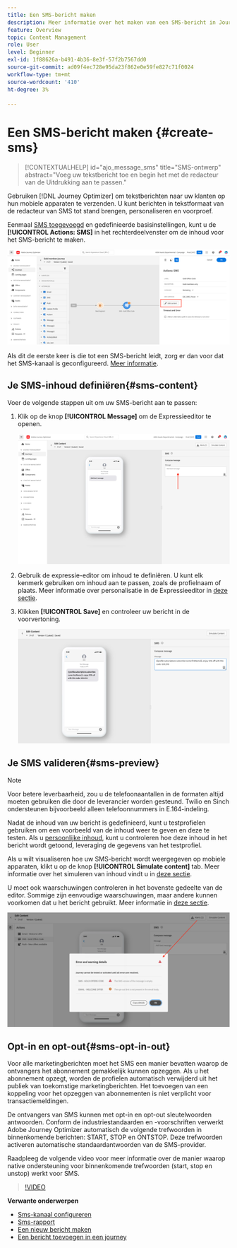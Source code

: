 ```yaml
---
title: Een SMS-bericht maken
description: Meer informatie over het maken van een SMS-bericht in Journey Optimizer
feature: Overview
topic: Content Management
role: User
level: Beginner
exl-id: 1f88626a-b491-4b36-8e3f-57f2b7567dd0
source-git-commit: ad09f4ec728e95da23f862e0e59fe827c71f0024
workflow-type: tm+mt
source-wordcount: '410'
ht-degree: 3%

---
```


# Een SMS-bericht maken {#create-sms}

>[!CONTEXTUALHELP]
>id="ajo_message_sms"
>title="SMS-ontwerp"
>abstract="Voeg uw tekstbericht toe en begin het met de redacteur van de Uitdrukking aan te passen."

Gebruiken [!DNL Journey Optimizer] om tekstberichten naar uw klanten op hun mobiele apparaten te verzenden. U kunt berichten in tekstformaat van de redacteur van SMS tot stand brengen, personaliseren en voorproef.

Eenmaal [SMS toegevoegd](get-started-content.md) en gedefinieerde basisinstellingen, kunt u de **[!UICONTROL Actions: SMS]** in het rechterdeelvenster om de inhoud voor het SMS-bericht te maken.

![](assets/sms-edit-content.png)

Als dit de eerste keer is die tot een SMS-bericht leidt, zorg er dan voor dat het SMS-kanaal is geconfigureerd. [Meer informatie](../configuration/sms-configuration.md).

## Je SMS-inhoud definiëren{#sms-content}

Voer de volgende stappen uit om uw SMS-bericht aan te passen:

1. Klik op de knop **[!UICONTROL Message]** om de Expressieeditor te openen.

   ![](assets/sms-content.png)

1. Gebruik de expressie-editor om inhoud te definiëren. U kunt elk kenmerk gebruiken om inhoud aan te passen, zoals de profielnaam of plaats. Meer informatie over personalisatie in de Expressieeditor in [deze sectie](../personalization/personalize.md).

1. Klikken **[!UICONTROL Save]** en controleer uw bericht in de voorvertoning.

   ![](assets/sms-content-preview.png)

## Je SMS valideren{#sms-preview}

>[!NOTE]
>
> Voor betere leverbaarheid, zou u de telefoonaantallen in de formaten altijd moeten gebruiken die door de leverancier worden gesteund. Twilio en Sinch ondersteunen bijvoorbeeld alleen telefoonnummers in E.164-indeling.

Nadat de inhoud van uw bericht is gedefinieerd, kunt u testprofielen gebruiken om een voorbeeld van de inhoud weer te geven en deze te testen. Als u [persoonlijke inhoud](../personalization/personalize.md), kunt u controleren hoe deze inhoud in het bericht wordt getoond, leveraging de gegevens van het testprofiel.

Als u wilt visualiseren hoe uw SMS-bericht wordt weergegeven op mobiele apparaten, klikt u op de knop **[!UICONTROL Simulate content]** tab. Meer informatie over het simuleren van inhoud vindt u in [deze sectie](../design/preview.md).

U moet ook waarschuwingen controleren in het bovenste gedeelte van de editor.  Sommige zijn eenvoudige waarschuwingen, maar andere kunnen voorkomen dat u het bericht gebruikt. Meer informatie in [deze sectie](alerts.md).

![](assets/sms-alert-button.png)


## Opt-in en opt-out{#sms-opt-in-out}

Voor alle marketingberichten moet het SMS een manier bevatten waarop de ontvangers het abonnement gemakkelijk kunnen opzeggen. Als u het abonnement opzegt, worden de profielen automatisch verwijderd uit het publiek van toekomstige marketingberichten. Het toevoegen van een koppeling voor het opzeggen van abonnementen is niet verplicht voor transactiemeldingen.

De ontvangers van SMS kunnen met opt-in en opt-out sleutelwoorden antwoorden. Conform de industriestandaarden en -voorschriften verwerkt Adobe Journey Optimizer automatisch de volgende trefwoorden in binnenkomende berichten: START, STOP en ONTSTOP. Deze trefwoorden activeren automatische standaardantwoorden van de SMS-provider.

Raadpleeg de volgende video voor meer informatie over de manier waarop native ondersteuning voor binnenkomende trefwoorden (start, stop en unstop) werkt voor SMS.

>[!VIDEO](https://video.tv.adobe.com/v/344026?quality=12)

<!--
## How-to video

Learn how to configure, author, and include SMS messaging into your customer journeys.

>[!VIDEO](https://video.tv.adobe.com/v/344460?quality=12)
-->
**Verwante onderwerpen**

* [Sms-kanaal configureren](../configuration/sms-configuration.md)
* [Sms-rapport](../reports/journey-global-report.md#sms-global)
* [Een nieuw bericht maken](get-started-content.md)
* [Een bericht toevoegen in een journey](../building-journeys/journeys-message.md)
